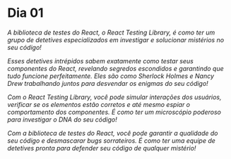 # Dia 01

_A biblioteca de testes do React, o React Testing Library, é como ter um grupo de detetives especializados em investigar e solucionar mistérios no seu código!_

_Esses detetives intrépidos sabem exatamente como testar seus componentes do React, revelando segredos escondidos e garantindo que tudo funcione perfeitamente. Eles são como Sherlock Holmes e Nancy Drew trabalhando juntos para desvendar os enigmas do seu código!_

_Com o React Testing Library, você pode simular interações dos usuários, verificar se os elementos estão corretos e até mesmo espiar o comportamento dos componentes. É como ter um microscópio poderoso para investigar o DNA do seu código!_

_Com a biblioteca de testes do React, você pode garantir a qualidade do seu código e desmascarar bugs sorrateiros. É como ter uma equipe de detetives pronta para defender seu código de qualquer mistério!_
